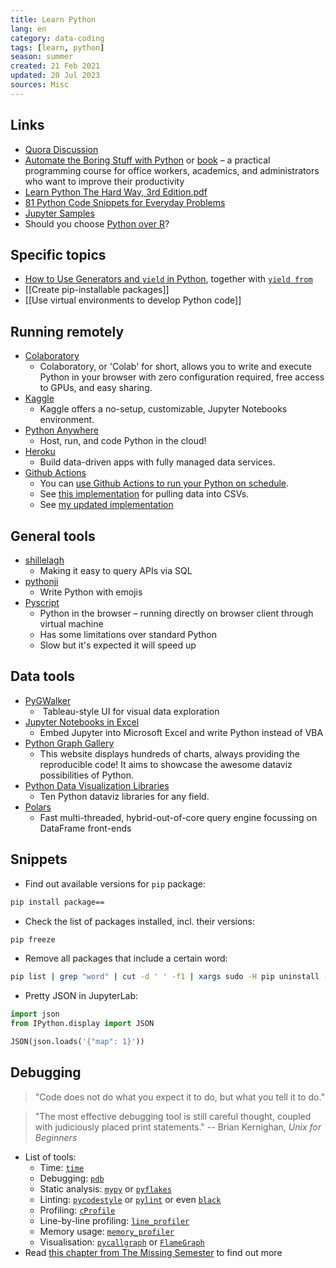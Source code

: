 ```yaml
---
title: Learn Python
lang: en
category: data-coding
tags: [learn, python]
season: summer
created: 21 Feb 2021
updated: 20 Jul 2023
sources: Misc
---
```


## Links
- [Quora Discussion](https://www.quora.com/How-should-I-start-learning-Python-1)
- [Automate the Boring Stuff with Python](https://www.udemy.com/course/automate/) or [book](https://automatetheboringstuff.com/2e/) – a practical programming course for office workers, academics, and administrators who want to improve their productivity
- [Learn Python The Hard Way, 3rd Edition.pdf](../__files/Learn-Python-The-Hard-Way.pdf)
- [81 Python Code Snippets for Everyday Problems](https://therenegadecoder.com/code/python-code-snippets-for-everyday-problems/)
- [Jupyter Samples](https://github.com/ibm-et/jupyter-samples)
- Should you choose [Python over R](../__files/r-vs-python.png)?

## Specific topics
- [How to Use Generators and `yield` in Python](https://realpython.com/introduction-to-python-generators/), together with [`yield from`](https://python.astrotech.io/advanced/generator/yield-from.html)
- [[Create pip-installable packages]]
- [[Use virtual environments to develop Python code]]

## Running remotely
- [Colaboratory](https://colab.research.google.com/)
	- Colaboratory, or 'Colab' for short, allows you to write and execute Python in your browser with zero configuration required, free access to GPUs, and easy sharing.
- [Kaggle](https://www.kaggle.com/)
	- Kaggle offers a no-setup, customizable, Jupyter Notebooks environment.
- [Python Anywhere](https://eu.pythonanywhere.com/)
	- Host, run, and code Python in the cloud!
- [Heroku](https://www.heroku.com/)
	- Build data-driven apps with fully managed data services.
- [Github Actions](https://github.com/features/actions)
	- You can [use Github Actions to run your Python on schedule](https://github.community/t/how-to-setup-github-actions-to-run-my-python-script-on-schedule/18335).
	- See [this implementation](https://github.com/michalskop/cz-covid-predictive-data) for pulling data into CSVs.
	- See [my updated implementation](https://github.com/one-data-cookie/brno-part-budget/blob/main/.github/workflows/cronjob.yaml)

## General tools
- [shillelagh](https://github.com/betodealmeida/shillelagh/)
	- Making it easy to query APIs via SQL
- [pythonji](https://github.com/gahjelle/pythonji)
	- Write Python with emojis
- [Pyscript](https://www.anaconda.com/blog/pyscript-python-in-the-browser)
	- Python in the browser – running directly on browser client through virtual machine
	- Has some limitations over standard Python
	- Slow but it's expected it will speed up

## Data tools
- [PyGWalker](https://github.com/Kanaries/pygwalker)
	-  Tableau-style UI for visual data exploration
- [Jupyter Notebooks in Excel](https://towardsdatascience.com/python-jupyter-notebooks-in-excel-5ab34fc6439)
	- Embed Jupyter into Microsoft Excel and write Python instead of VBA
- [Python Graph Gallery](https://python-graph-gallery.com/)
	- This website displays hundreds of charts, always providing the reproducible code! It aims to showcase the awesome dataviz possibilities of Python.
- [Python Data Visualization Libraries](https://mode.com/blog/python-data-visualization-libraries/)
	- Ten Python dataviz libraries for any field.
- [Polars](https://github.com/pola-rs/polars)
	- Fast multi-threaded, hybrid-out-of-core query engine focussing on DataFrame front-ends

## Snippets
- Find out available versions for `pip` package:
```bash
pip install package==
```

- Check the list of packages installed, incl. their versions:
```bash
pip freeze
```

- Remove all packages that include a certain word:
```bash
pip list | grep "word" | cut -d ' ' -f1 | xargs sudo -H pip uninstall -y
```

- Pretty JSON in JupyterLab:
```python
import json
from IPython.display import JSON

JSON(json.loads('{"map": 1}'))
```


## Debugging
> "Code does not do what you expect it to do, but what you tell it to do."

> "The most effective debugging tool is still careful thought, coupled with judiciously placed print statements."
> -- Brian Kernighan, _Unix for Beginners_

- List of tools:
	- Time: [`time`](https://docs.python.org/3/library/time.html)
	- Debugging: [`pdb`](https://docs.python.org/3/library/pdb.html)
	- Static analysis:  [`mypy`](https://github.com/python/mypy) or [`pyflakes`](https://github.com/PyCQA/pyflakes)
	- Linting: [`pycodestyle`](https://github.com/pycqa/pycodestyle/) or [`pylint`](https://github.com/PyCQA/pylint) or even [`black`](https://github.com/psf/black)
	- Profiling: [`cProfile`](https://docs.python.org/3/library/profile.html) 
	- Line-by-line profiling: [`line_profiler`](https://github.com/pyutils/line_profiler)
	- Memory usage: [`memory_profiler`](https://github.com/pythonprofilers/memory_profiler)
	- Visualisation: [`pycallgraph`](https://github.com/gak/pycallgraph) or [`FlameGraph`](https://github.com/brendangregg/FlameGraph)
- Read [this chapter from The Missing Semester](https://missing.csail.mit.edu/2020/debugging-profiling/) to find out more

